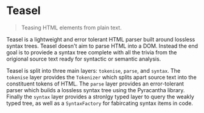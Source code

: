 # Teasel

 > Teasing HTML elements from plain text.

Teasel is a lightweight and error tolerant HTML parser built around lossless
syntax trees. Teasel doesn't aim to parse HTML into a DOM. Instead the end goal
is to proviede a syntax tree complete with all the trivia from the origional
source text ready for syntactic or semantic analysis.

Teasel is split into three main layers: `tokenise`, `parse`, and `syntax`. The
`tokenise` layer provides the `Tokenizer` which splits apart source text into
the constituent tokens of HTML. The `parse` layer provides an error-tolerant
parser which builds a lossless syntax tree using the Pyracantha library. Finally
the `syntax` layer provides a stronlgy typed layer to query the weakly typed
tree, as well as a `SyntaxFactory` for fabircating syntax items in code.
